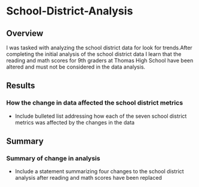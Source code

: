 # School-District-Analysis

## Overview
I was tasked with analyzing the school district data for look for trends.After completing the initial analysis of the school district data I learn that the reading and math scores for 9th graders at Thomas High School have been altered and must not be considered in the data analysis.


## Results

### How the change in data affected the school district metrics
- Include bulleted list addressing how each of the seven school district metrics was affected by the changes in the data

## Summary

### Summary of change in analysis
- Include a statement summarizing four changes to the school district analysis after reading and math scores have been replaced
